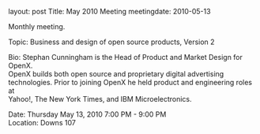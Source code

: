 layout: post
Title: May 2010 Meeting
meetingdate: 2010-05-13

Monthly meeting.                                                               
                                                                             
Topic: Business and design of open source products, Version 2                  
                                                                             
Bio: Stephan Cunningham is the Head of Product and Market Design for OpenX.    
OpenX builds both open source and proprietary digital advertising              
technologies. Prior to joining OpenX he held product and engineering roles at  
Yahoo!, The New York Times, and IBM Microelectronics.                          
                                                                             
Date: Thursday May 13, 2010 7:00 PM - 9:00 PM                                    
Location: Downs 107                                         
